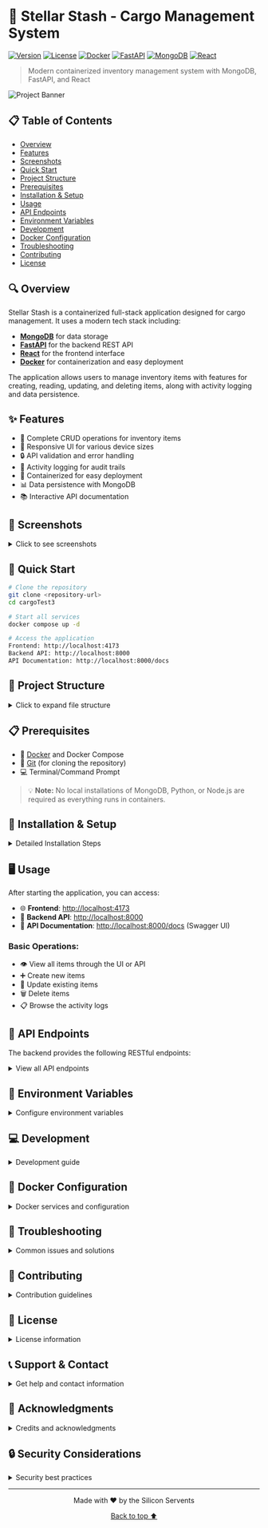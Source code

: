 # 🚀 Stellar Stash - Cargo Management System

[![Version](https://img.shields.io/badge/version-1.0.0-blue.svg)](https://github.com/yourusername/cargoTest3)
[![License](https://img.shields.io/badge/license-MIT-green.svg)](LICENSE)
[![Docker](https://img.shields.io/badge/docker-ready-brightgreen.svg)](https://www.docker.com/)
[![FastAPI](https://img.shields.io/badge/FastAPI-0.105.0-009688.svg)](https://fastapi.tiangolo.com)
[![MongoDB](https://img.shields.io/badge/MongoDB-6.0-47A248.svg)](https://www.mongodb.com/)
[![React](https://img.shields.io/badge/React-Latest-61DAFB.svg)](https://reactjs.org/)

> Modern containerized inventory management system with MongoDB, FastAPI, and React

![Project Banner](https://via.placeholder.com/1200x300/3498db/FFFFFF?text=Stellar+Stash+Cargo+Management)

## 📋 Table of Contents

- [Overview](#-overview)
- [Features](#-features)
- [Screenshots](#-screenshots)
- [Quick Start](#-quick-start)
- [Project Structure](#-project-structure)
- [Prerequisites](#-prerequisites)
- [Installation & Setup](#-installation--setup)
- [Usage](#-usage)
- [API Endpoints](#-api-endpoints)
- [Environment Variables](#-environment-variables)
- [Development](#-development)
- [Docker Configuration](#-docker-configuration)
- [Troubleshooting](#-troubleshooting)
- [Contributing](#-contributing)
- [License](#-license)

## 🔍 Overview

Stellar Stash is a containerized full-stack application designed for cargo management. It uses a modern tech stack including:

- [**MongoDB**](https://www.mongodb.com/) for data storage
- [**FastAPI**](https://fastapi.tiangolo.com/) for the backend REST API
- [**React**](https://reactjs.org/) for the frontend interface
- [**Docker**](https://www.docker.com/) for containerization and easy deployment

The application allows users to manage inventory items with features for creating, reading, updating, and deleting items, along with activity logging and data persistence.

## ✨ Features

- 🔄 Complete CRUD operations for inventory items
- 📱 Responsive UI for various device sizes
- 🔒 API validation and error handling
- 📝 Activity logging for audit trails
- 🐳 Containerized for easy deployment
- 📊 Data persistence with MongoDB
- 📚 Interactive API documentation

## 📸 Screenshots

<details>
<summary>Click to see screenshots</summary>

### Dashboard View
![Dashboard](https://via.placeholder.com/800x450/3498db/FFFFFF?text=Dashboard+View)

### Item Management
![Items Management](https://via.placeholder.com/800x450/2ecc71/FFFFFF?text=Item+Management)

### API Documentation
![API Docs](https://via.placeholder.com/800x450/e74c3c/FFFFFF?text=API+Documentation)

</details>

## 🚀 Quick Start

```bash
# Clone the repository
git clone <repository-url>
cd cargoTest3

# Start all services
docker compose up -d

# Access the application
Frontend: http://localhost:4173
Backend API: http://localhost:8000
API Documentation: http://localhost:8000/docs
```

## 📁 Project Structure

<details>
<summary>Click to expand file structure</summary>

```
cargoTest3/
│
├── backend/
│   ├── routes/                # API route definitions
│   │   ├── item_routes.py     # CRUD operations for items
│   │   └── routes.py          # Main routes file
│   │
│   ├── Dockerfile             # Backend container configuration
│   ├── main.py                # FastAPI application entry point
│   ├── db.py                  # Database connection configuration
│   └── requirements.txt       # Python dependencies
│
├── frontend/
│   ├── src/                   # Frontend source code
│   ├── public/                # Static assets
│   ├── Dockerfile             # Frontend container configuration
│   └── package.json           # Node.js dependencies
│
├── docker-compose.yml         # Multi-container Docker configuration
└── README.md                  # Project documentation
```
</details>

## 📋 Prerequisites

- 🐳 [Docker](https://www.docker.com/get-started) and Docker Compose
- 🌿 [Git](https://git-scm.com/downloads) (for cloning the repository)
- 💻 Terminal/Command Prompt

> 💡 **Note:** No local installations of MongoDB, Python, or Node.js are required as everything runs in containers.

## 🔧 Installation & Setup

<details>
<summary>Detailed Installation Steps</summary>

### 1. Clone the repository

```bash
git clone <repository-url>
cd cargoTest3
```

### 2. Start the application

```bash
docker compose up -d
```

This command builds and starts all services defined in your docker-compose.yml file.

### 3. Verify all services are running

```bash
docker compose ps
```

You should see all three services (backend, frontend, and mongo) running.

</details>

## 🖥️ Usage

After starting the application, you can access:

- 🌐 **Frontend**: [http://localhost:4173](http://localhost:4173)
- 🔌 **Backend API**: [http://localhost:8000](http://localhost:8000)
- 📝 **API Documentation**: [http://localhost:8000/docs](http://localhost:8000/docs) (Swagger UI)

### Basic Operations:

- 👁️ View all items through the UI or API
- ➕ Create new items
- 🔄 Update existing items
- 🗑️ Delete items
- 📋 Browse the activity logs

## 🔌 API Endpoints

The backend provides the following RESTful endpoints:

<details>
<summary>View all API endpoints</summary>

### Items

- `GET /items` - Retrieve all items (with pagination)
- `GET /items/{item_id}` - Retrieve a specific item
- `POST /items` - Create a new item
- `PUT /items/{item_id}` - Update an existing item
- `DELETE /items/{item_id}` - Delete an item

### Example Item JSON:

```json
{
  "name": "Test Item",
  "description": "A test item",
  "quantity": 1,
  "category": "Test",
  "weight": 1.5
}
```
</details>

## 🔑 Environment Variables

<details>
<summary>Configure environment variables</summary>

The application uses the following environment variables which can be configured in the docker-compose.yml file:

### Backend:
- `MONGO_URI`: MongoDB connection string (default: `mongodb://mongo:27017/`)
- `MONGO_DB_NAME`: Database name (default: `stellar_stash`)

### Frontend:
- `VITE_API_URL`: URL to the backend API (default: `http://localhost:8000`)

### MongoDB:
- `MONGO_INITDB_ROOT_USERNAME`: Root username (if authentication is enabled)
- `MONGO_INITDB_ROOT_PASSWORD`: Root password (if authentication is enabled)

</details>

## 💻 Development

<details>
<summary>Development guide</summary>

### Backend Development:

1. Make changes to the FastAPI application code in the `backend/` directory
2. Rebuild and restart the container:
   ```bash
   docker compose up -d --build backend
   ```

### Frontend Development:

1. Make changes to the React application code in the `frontend/` directory
2. Rebuild and restart the container:
   ```bash
   docker compose up -d --build frontend
   ```

### Working with MongoDB:

1. Access the MongoDB shell:
   ```bash
   docker compose exec mongo mongosh
   ```

2. Direct database operations:
   ```javascript
   use stellar_stash
   db.items.find()
   ```

### Hot Reloading (Dev Mode)

For active development with hot reloading, you can modify your docker-compose.yml to mount local directories as volumes:

```yaml
# For backend hot reloading
volumes:
  - ./backend:/app

# For frontend hot reloading
volumes:
  - ./frontend:/app
  - /app/node_modules
```

</details>

## 🐳 Docker Configuration

<details>
<summary>Docker services and configuration</summary>

The project uses Docker Compose to manage three services:

### 1. Backend Service
```yaml
backend:
  build: ./backend
  ports:
    - "8000:8000"
  depends_on:
    - mongo
  environment:
    - MONGO_URI=mongodb://mongo:27017/
    - MONGO_DB_NAME=stellar_stash
```

### 2. Frontend Service
```yaml
frontend:
  build: ./frontend
  ports:
    - "4173:4173"
  depends_on:
    - backend
  environment:
    - VITE_API_URL=http://localhost:8000
```

### 3. MongoDB Service
```yaml
mongo:
  image: mongo:6
  ports:
    - "27017:27017"
  volumes:
    - mongo_data:/data/db
```

### Volumes
```yaml
volumes:
  mongo_data:
```

> 💡 **Tip:** For production deployment, consider adding appropriate environment variables for security, such as database credentials and API keys.

</details>

## 🔧 Troubleshooting

<details>
<summary>Common issues and solutions</summary>

### 1. 🔴 MongoDB Connection Issues

```bash
# Check if MongoDB container is running
docker compose ps

# View MongoDB logs
docker compose logs mongo

# Verify connection string in db.py
cat backend/db.py | grep MONGO_URI
```

**Solution:** Ensure the MongoDB container is running and the connection string is correctly configured in the environment variables.

### 2. 🔴 Route Errors or "Method Not Allowed"

**Problem:** API endpoints return unexpected errors or methods not allowed.

**Solutions:**
- Check that route prefixes don't have duplicate `/api` segments
- Ensure routes are properly registered in `main.py`
- Compare the URL you're accessing with the defined routes

### 3. 🔴 ObjectId Serialization Errors

**Problem:** MongoDB ObjectId fields cause serialization errors.

**Solution:** Verify that MongoDB documents are being properly serialized using the `serialize_mongodb_doc` helper function for all responses.

### 4. 🔴 Container Build Failures

```bash
# Check detailed build logs
docker compose build --no-cache <service>

# Verify dependency files
cat backend/requirements.txt
cat frontend/package.json
```

**Solution:** Ensure all required dependencies are listed in the appropriate files.

### 5. 🔄 Restart Services

If you encounter unexplained issues:

```bash
docker compose restart
```

### 6. 🧹 Reset the Environment

For a clean start:

```bash
docker compose down -v
docker compose up -d
```

⚠️ **Warning:** This will remove all data stored in the database!

</details>

## 👥 Contributing

<details>
<summary>Contribution guidelines</summary>

We welcome contributions to the Stellar Stash project! Here's how you can help:

### 1. 🍴 Fork the Repository

Start by forking the repository and cloning it locally.

### 2. 🌿 Create a Branch

```bash
git checkout -b feature/amazing-feature
```

### 3. 💻 Make Your Changes

Make your changes and ensure they follow the project's coding style.

### 4. 🧪 Test Your Changes

Test your changes thoroughly to ensure they work as expected.

### 5. 📝 Commit Your Changes

```bash
git commit -m "Add amazing feature"
```

### 6. 🚀 Push to Your Branch

```bash
git push origin feature/amazing-feature
```

### 7. 📬 Submit a Pull Request

Submit a pull request with a clear description of your changes.

### Coding Standards

- Use consistent indentation (4 spaces for Python, 2 spaces for JavaScript)
- Write clear, descriptive commit messages
- Add appropriate comments to complex code sections
- Include tests for new features

</details>

## 📜 License

<details>
<summary>License information</summary>

This project is licensed under the MIT License - see the [LICENSE](LICENSE) file for details.

```
MIT License

Copyright (c) 2025 Your Organization

Permission is hereby granted, free of charge, to any person obtaining a copy
of this software and associated documentation files (the "Software"), to deal
in the Software without restriction, including without limitation the rights
to use, copy, modify, merge, publish, distribute, sublicense, and/or sell
copies of the Software, and to permit persons to whom the Software is
furnished to do so, subject to the following conditions:

The above copyright notice and this permission notice shall be included in all
copies or substantial portions of the Software.

THE SOFTWARE IS PROVIDED "AS IS", WITHOUT WARRANTY OF ANY KIND, EXPRESS OR
IMPLIED, INCLUDING BUT NOT LIMITED TO THE WARRANTIES OF MERCHANTABILITY,
FITNESS FOR A PARTICULAR PURPOSE AND NONINFRINGEMENT. IN NO EVENT SHALL THE
AUTHORS OR COPYRIGHT HOLDERS BE LIABLE FOR ANY CLAIM, DAMAGES OR OTHER
LIABILITY, WHETHER IN AN ACTION OF CONTRACT, TORT OR OTHERWISE, ARISING FROM,
OUT OF OR IN CONNECTION WITH THE SOFTWARE OR THE USE OR OTHER DEALINGS IN THE
SOFTWARE.
```

</details>

## 📞 Support & Contact

<details>
<summary>Get help and contact information</summary>

### Need Help?

If you need help with Stellar Stash, here are some resources:

- 📚 Check the [documentation](https://github.com/yourusername/cargoTest3/wiki)
- 🔍 Look for similar issues on the [issue tracker](https://github.com/yourusername/cargoTest3/issues)
- 💬 Join our [community chat](https://discord.gg/yourdiscord)

### Contact

- 📧 Email: [support@stellarstash.com](mailto:support@stellarstash.com)
- 🌐 Website: [www.stellarstash.com](https://www.stellarstash.com)
- 🐦 Twitter: [@StellarStash](https://twitter.com/StellarStash)

For business inquiries, please contact [business@stellarstash.com](mailto:business@stellarstash.com).

</details>

## 🙏 Acknowledgments

<details>
<summary>Credits and acknowledgments</summary>

- 🚀 [FastAPI](https://fastapi.tiangolo.com/) for the amazing API framework
- 🍃 [MongoDB](https://www.mongodb.com/) for the robust database
- ⚛️ [React](https://reactjs.org/) for the powerful frontend framework
- 🐳 [Docker](https://www.docker.com/) for containerization
- 📚 [Swagger UI](https://swagger.io/tools/swagger-ui/) for API documentation
- 👩‍💻 All contributors who have helped with the project
- 🎨 [Shields.io](https://shields.io/) for the README badges

</details>

## 🔒 Security Considerations

<details>
<summary>Security best practices</summary>

### Production Deployment

When deploying to production:

1. 🔐 **Use Environment Variables for Secrets**
   - Never hardcode credentials in your code or Docker configuration
   - Use a secure method to manage secrets in production

2. 🛡️ **Enable MongoDB Authentication**
   - Configure MongoDB with appropriate user credentials
   - Limit database user permissions

3. 🔍 **Regular Security Updates**
   - Keep all dependencies updated
   - Regularly update base Docker images

4. 🌐 **Use HTTPS**
   - Configure SSL/TLS for production deployments
   - Consider using a reverse proxy like Nginx

5. 🧪 **Input Validation**
   - Ensure all API inputs are properly validated
   - Sanitize data to prevent injection attacks

6. 📝 **Logging and Monitoring**
   - Implement proper logging for security events
   - Set up monitoring for suspicious activities

7. 🚪 **Rate Limiting**
   - Implement rate limiting to prevent abuse
   - Consider using API keys for authentication

</details>

---

<p align="center">
  Made with ❤️ by the Silicon Servents
</p>

<p align="center">
  <a href="#-stellar-stash---cargo-management-system">Back to top ⬆️</a>
</p>
